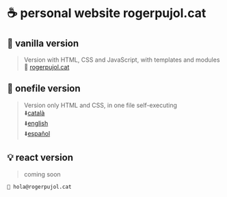 # ☕ __personal website rogerpujol.cat__

## 🎯 vanilla version

>Version with HTML, CSS and JavaScript, with templates and modules  
>🔗 [rogerpujol.cat](https://rogerpujol.cat)


## 📄 onefile version

>Version only HTML and CSS, in one file self-executing  
>⬇️[català](https://rogerpujol.cat/onefile/cv_ca.html)  
>⬇️[english](https://rogerpujol.cat/onefile/cv_en.html)  
>⬇️[español](https://rogerpujol.cat/onefile/cv_es.html)  


## 💡 react version
>  
>coming soon
>

```📧 hola@rogerpujol.cat```